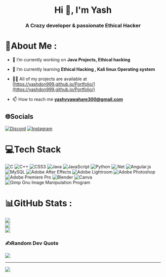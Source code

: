 <!-- <h1 align="center">Hi 👋, I'm Yash</h1>
<h3 align="center">A Crazy developer & passionate Ethical Hacker</h3>

<p align="left"> <img src="https://komarev.com/ghpvc/?username=yashdon999&label=Profile%20views&color=0e75b6&style=flat" alt="yashdon999" /> </p>

- 🔭 I’m currently working on **Photoshop Projects, Ethical hacking**

- 🌱 I’m currently learning **Ethical Hacking , Kali linux Operating system**

- 👨‍💻 All of my projects are available at [https://yashdon999.github.io/Portfolio/](https://yashdon999.github.io/Portfolio/)

- 📫 How to reach me **yashvyawahare300@gmail.com**

<h3 align="left">Connect with me:</h3>
<p align="left">
<a href="https://instagram.com/heartbeat_yash" target="blank"><img align="center" src="https://raw.githubusercontent.com/rahuldkjain/github-profile-readme-generator/master/src/images/icons/Social/instagram.svg" alt="heartbeat_yash" height="30" width="40" /></a>
</p>

<h3 align="left">Languages and Tools:</h3>
<p align="left"> <a href="https://www.cprogramming.com/" target="_blank" rel="noreferrer"> <img src="https://raw.githubusercontent.com/devicons/devicon/master/icons/c/c-original.svg" alt="c" width="40" height="40"/> </a> <a href="https://www.w3schools.com/cpp/" target="_blank" rel="noreferrer"> <img src="https://raw.githubusercontent.com/devicons/devicon/master/icons/cplusplus/cplusplus-original.svg" alt="cplusplus" width="40" height="40"/> </a> <a href="https://www.w3schools.com/css/" target="_blank" rel="noreferrer"> <img src="https://raw.githubusercontent.com/devicons/devicon/master/icons/css3/css3-original-wordmark.svg" alt="css3" width="40" height="40"/> </a> <a href="https://git-scm.com/" target="_blank" rel="noreferrer"> <img src="https://www.vectorlogo.zone/logos/git-scm/git-scm-icon.svg" alt="git" width="40" height="40"/> </a> <a href="https://www.w3.org/html/" target="_blank" rel="noreferrer"> <img src="https://raw.githubusercontent.com/devicons/devicon/master/icons/html5/html5-original-wordmark.svg" alt="html5" width="40" height="40"/> </a> <a href="https://www.adobe.com/in/products/illustrator.html" target="_blank" rel="noreferrer"> <img src="https://www.vectorlogo.zone/logos/adobe_illustrator/adobe_illustrator-icon.svg" alt="illustrator" width="40" height="40"/> </a> <a href="https://www.linux.org/" target="_blank" rel="noreferrer"> <img src="https://raw.githubusercontent.com/devicons/devicon/master/icons/linux/linux-original.svg" alt="linux" width="40" height="40"/> </a> <a href="https://www.mysql.com/" target="_blank" rel="noreferrer"> <img src="https://raw.githubusercontent.com/devicons/devicon/master/icons/mysql/mysql-original-wordmark.svg" alt="mysql" width="40" height="40"/> </a> <a href="https://www.photoshop.com/en" target="_blank" rel="noreferrer"> <img src="https://raw.githubusercontent.com/devicons/devicon/master/icons/photoshop/photoshop-line.svg" alt="photoshop" width="40" height="40"/> </a> <a href="https://www.python.org" target="_blank" rel="noreferrer"> <img src="https://raw.githubusercontent.com/devicons/devicon/master/icons/python/python-original.svg" alt="python" width="40" height="40"/> </a> <a href="https://www.adobe.com/products/xd.html" target="_blank" rel="noreferrer"> <img src="https://cdn.worldvectorlogo.com/logos/adobe-xd.svg" alt="xd" width="40" height="40"/> </a> </p>

<p><img align="left" src="https://github-readme-stats.vercel.app/api/top-langs?username=yashdon999&show_icons=true&locale=en&layout=compact" alt="yashdon999" /></p>

<p>&nbsp;<img align="center" src="https://github-readme-stats.vercel.app/api?username=yashdon999&show_icons=true&locale=en" alt="yashdon999" /></p>

<p><img align="center" src="https://github-readme-streak-stats.herokuapp.com/?user=yashdon999&" alt="yashdon999" /></p>
 -->
 <h1 align="center">Hi 👋, I'm Yash</h1>
 <h3 align="center">A Crazy developer & passionate Ethical Hacker</h3>
 
 # 💫About Me :
- 🔭 I’m currently working on **Java Projects, Ethical hacking**

- 🌱 I’m currently learning **Ethical Hacking , Kali linux Operating system**

- 👨‍💻 All of my projects are available at [https://yashdon999.github.io/Portfolio/](https://yashdon999.github.io/Portfolio/)

- 📫 How to reach me **yashvyawahare300@gmail.com**

## 🌐Socials
[![Discord](https://img.shields.io/badge/Discord-%237289DA.svg?logo=discord&logoColor=white)](htttps://discord.gg/#2857) [![Instagram](https://img.shields.io/badge/Instagram-%23E4405F.svg?logo=Instagram&logoColor=white)](https://instagram.com/yash_vyavahare_)

# 💻Tech Stack
![C](https://img.shields.io/badge/c-%2300599C.svg?style=plastic&logo=c&logoColor=white) ![C++](https://img.shields.io/badge/c++-%2300599C.svg?style=plastic&logo=c%2B%2B&logoColor=white) ![CSS3](https://img.shields.io/badge/css3-%231572B6.svg?style=plastic&logo=css3&logoColor=white) ![Java](https://img.shields.io/badge/java-%23ED8B00.svg?style=plastic&logo=java&logoColor=white) ![JavaScript](https://img.shields.io/badge/javascript-%23323330.svg?style=plastic&logo=javascript&logoColor=%23F7DF1E) ![Python](https://img.shields.io/badge/python-3670A0?style=plastic&logo=python&logoColor=ffdd54) ![.Net](https://img.shields.io/badge/.NET-5C2D91?style=plastic&logo=.net&logoColor=white) ![Angular.js](https://img.shields.io/badge/angular.js-%23E23237.svg?style=plastic&logo=angularjs&logoColor=white) ![MySQL](https://img.shields.io/badge/mysql-%2300f.svg?style=plastic&logo=mysql&logoColor=white) ![Adobe After Effects](https://img.shields.io/badge/Adobe%20After%20Effects-9999FF.svg?style=plastic&logo=Adobe%20After%20Effects&logoColor=white) ![Adobe Lightroom](https://img.shields.io/badge/Adobe%20Lightroom-31A8FF.svg?style=plastic&logo=Adobe%20Lightroom&logoColor=white) ![Adobe Photoshop](https://img.shields.io/badge/adobephotoshop-%2331A8FF.svg?style=plastic&logo=adobephotoshop&logoColor=white) ![Adobe Premiere Pro](https://img.shields.io/badge/Adobe%20Premiere%20Pro-9999FF.svg?style=plastic&logo=Adobe%20Premiere%20Pro&logoColor=white) ![Blender](https://img.shields.io/badge/blender-%23F5792A.svg?style=plastic&logo=blender&logoColor=white) ![Canva](https://img.shields.io/badge/Canva-%2300C4CC.svg?style=plastic&logo=Canva&logoColor=white) ![Gimp Gnu Image Manipulation Program](https://img.shields.io/badge/Gimp-657D8B?style=plastic&logo=gimp&logoColor=FFFFFF)
# 📊GitHub Stats :
![](https://github-readme-stats.vercel.app/api?username=Yashdon999&theme=merko&hide_border=false&include_all_commits=false&count_private=true)<br/>
![](https://github-readme-streak-stats.herokuapp.com/?user=Yashdon999&theme=merko&hide_border=false)<br/>
![](https://github-readme-stats.vercel.app/api/top-langs/?username=Yashdon999&theme=merko&hide_border=false&include_all_commits=false&count_private=true&layout=compact)

### ✍️Random Dev Quote
![](https://quotes-github-readme.vercel.app/api?type=horizontal&theme=merko)

---
[![](https://visitcount.itsvg.in/api?id=Yashdon999&icon=7&color=5)](https://visitcount.itsvg.in)



